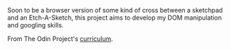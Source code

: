 Soon to be a browser version of some kind of cross between a sketchpad and an Etch-A-Sketch, this project aims to develop my DOM manipulation and googling skills.

From The Odin Project's <a href="https://www.theodinproject.com/courses/web-development-101/lessons/rock-paper-scissors">curriculum</a>.